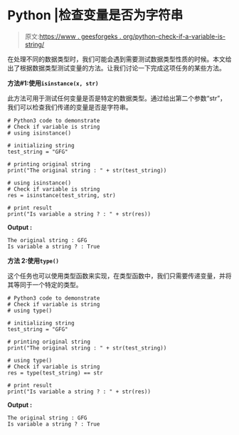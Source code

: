 # Python |检查变量是否为字符串

> 原文:[https://www . geesforgeks . org/python-check-if-a-variable-is-string/](https://www.geeksforgeeks.org/python-check-if-a-variable-is-string/)

在处理不同的数据类型时，我们可能会遇到需要测试数据类型性质的时候。本文给出了根据数据类型测试变量的方法。让我们讨论一下完成这项任务的某些方法。

**方法#1:使用`isinstance(x, str)`**

此方法可用于测试任何变量是否是特定的数据类型。通过给出第二个参数“str”，我们可以检查我们传递的变量是否是字符串。

```
# Python3 code to demonstrate
# Check if variable is string 
# using isinstance()

# initializing string 
test_string = "GFG"

# printing original string 
print("The original string : " + str(test_string))

# using isinstance()
# Check if variable is string 
res = isinstance(test_string, str)

# print result
print("Is variable a string ? : " + str(res))
```

**Output :**

```
The original string : GFG
Is variable a string ? : True

```

**方法 2:使用`type()`**

这个任务也可以使用类型函数来实现，在类型函数中，我们只需要传递变量，并将其等同于一个特定的类型。

```
# Python3 code to demonstrate
# Check if variable is string 
# using type()

# initializing string 
test_string = "GFG"

# printing original string 
print("The original string : " + str(test_string))

# using type()
# Check if variable is string 
res = type(test_string) == str

# print result
print("Is variable a string ? : " + str(res))
```

**Output :**

```
The original string : GFG
Is variable a string ? : True

```